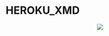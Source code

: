 # HEROKU_XMD


<p align = center>   <img src="https://files.catbox.moe/aax81i.jpg"</p>
<p align="center">
